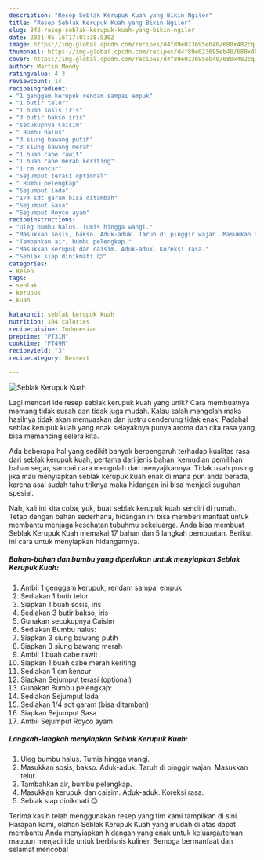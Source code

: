 ```yaml
---
description: "Resep Seblak Kerupuk Kuah yang Bikin Ngiler"
title: "Resep Seblak Kerupuk Kuah yang Bikin Ngiler"
slug: 842-resep-seblak-kerupuk-kuah-yang-bikin-ngiler
date: 2021-05-16T17:07:38.930Z
image: https://img-global.cpcdn.com/recipes/d4f89e023695eb40/680x482cq70/seblak-kerupuk-kuah-foto-resep-utama.jpg
thumbnail: https://img-global.cpcdn.com/recipes/d4f89e023695eb40/680x482cq70/seblak-kerupuk-kuah-foto-resep-utama.jpg
cover: https://img-global.cpcdn.com/recipes/d4f89e023695eb40/680x482cq70/seblak-kerupuk-kuah-foto-resep-utama.jpg
author: Martin Moody
ratingvalue: 4.3
reviewcount: 14
recipeingredient:
- "1 genggam kerupuk rendam sampai empuk"
- "1 butir telur"
- "1 buah sosis iris"
- "3 butir bakso iris"
- "secukupnya Caisim"
- " Bumbu halus"
- "3 siung bawang putih"
- "3 siung bawang merah"
- "1 buah cabe rawit"
- "1 buah cabe merah keriting"
- "1 cm kencur"
- "Sejumput terasi optional"
- " Bumbu pelengkap"
- "Sejumput lada"
- "1/4 sdt garam bisa ditambah"
- "Sejumput Sasa"
- "Sejumput Royco ayam"
recipeinstructions:
- "Uleg bumbu halus. Tumis hingga wangi."
- "Masukkan sosis, bakso. Aduk-aduk. Taruh di pinggir wajan. Masukkan telur."
- "Tambahkan air, bumbu pelengkap."
- "Masukkan kerupuk dan caisim. Aduk-aduk. Koreksi rasa."
- "Seblak siap dinikmati 😊"
categories:
- Resep
tags:
- seblak
- kerupuk
- kuah

katakunci: seblak kerupuk kuah 
nutrition: 104 calories
recipecuisine: Indonesian
preptime: "PT31M"
cooktime: "PT49M"
recipeyield: "3"
recipecategory: Dessert

---
```



![Seblak Kerupuk Kuah](https://img-global.cpcdn.com/recipes/d4f89e023695eb40/680x482cq70/seblak-kerupuk-kuah-foto-resep-utama.jpg)

Lagi mencari ide resep seblak kerupuk kuah yang unik? Cara membuatnya memang tidak susah dan tidak juga mudah. Kalau salah mengolah maka hasilnya tidak akan memuaskan dan justru cenderung tidak enak. Padahal seblak kerupuk kuah yang enak selayaknya punya aroma dan cita rasa yang bisa memancing selera kita.

Ada beberapa hal yang sedikit banyak berpengaruh terhadap kualitas rasa dari seblak kerupuk kuah, pertama dari jenis bahan, kemudian pemilihan bahan segar, sampai cara mengolah dan menyajikannya. Tidak usah pusing jika mau menyiapkan seblak kerupuk kuah enak di mana pun anda berada, karena asal sudah tahu triknya maka hidangan ini bisa menjadi suguhan spesial.




Nah, kali ini kita coba, yuk, buat seblak kerupuk kuah sendiri di rumah. Tetap dengan bahan sederhana, hidangan ini bisa memberi manfaat untuk membantu menjaga kesehatan tubuhmu sekeluarga. Anda bisa membuat Seblak Kerupuk Kuah memakai 17 bahan dan 5 langkah pembuatan. Berikut ini cara untuk menyiapkan hidangannya.

<!--inarticleads1-->

##### Bahan-bahan dan bumbu yang diperlukan untuk menyiapkan Seblak Kerupuk Kuah:

1. Ambil 1 genggam kerupuk, rendam sampai empuk
1. Sediakan 1 butir telur
1. Siapkan 1 buah sosis, iris
1. Sediakan 3 butir bakso, iris
1. Gunakan secukupnya Caisim
1. Sediakan  Bumbu halus:
1. Siapkan 3 siung bawang putih
1. Siapkan 3 siung bawang merah
1. Ambil 1 buah cabe rawit
1. Siapkan 1 buah cabe merah keriting
1. Sediakan 1 cm kencur
1. Siapkan Sejumput terasi (optional)
1. Gunakan  Bumbu pelengkap:
1. Sediakan Sejumput lada
1. Sediakan 1/4 sdt garam (bisa ditambah)
1. Siapkan Sejumput Sasa
1. Ambil Sejumput Royco ayam




<!--inarticleads2-->

##### Langkah-langkah menyiapkan Seblak Kerupuk Kuah:

1. Uleg bumbu halus. Tumis hingga wangi.
1. Masukkan sosis, bakso. Aduk-aduk. Taruh di pinggir wajan. Masukkan telur.
1. Tambahkan air, bumbu pelengkap.
1. Masukkan kerupuk dan caisim. Aduk-aduk. Koreksi rasa.
1. Seblak siap dinikmati 😊




Terima kasih telah menggunakan resep yang tim kami tampilkan di sini. Harapan kami, olahan Seblak Kerupuk Kuah yang mudah di atas dapat membantu Anda menyiapkan hidangan yang enak untuk keluarga/teman maupun menjadi ide untuk berbisnis kuliner. Semoga bermanfaat dan selamat mencoba!
